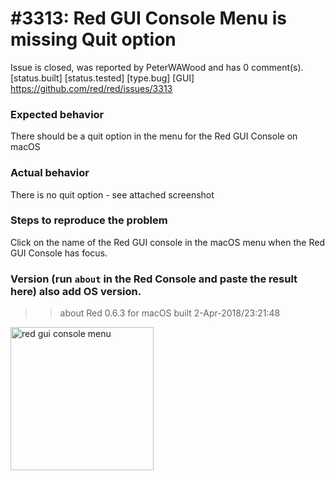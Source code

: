 
#3313: Red GUI Console Menu is missing Quit option
================================================================================
Issue is closed, was reported by PeterWAWood and has 0 comment(s).
[status.built] [status.tested] [type.bug] [GUI]
<https://github.com/red/red/issues/3313>

### Expected behavior
There should be a quit option in the menu for the Red GUI Console on macOS
### Actual behavior
There is no quit option - see attached screenshot
### Steps to reproduce the problem
Click on the name of the Red GUI console in the macOS menu when the Red GUI Console has focus.
### Version (run `about` in the Red Console and paste the result here) also add OS version.
>> about
Red 0.6.3 for macOS built 2-Apr-2018/23:21:48

<img width="229" alt="red gui console menu" src="https://user-images.githubusercontent.com/697434/38222277-4f79358e-3716-11e8-9f56-47589953501e.png">



